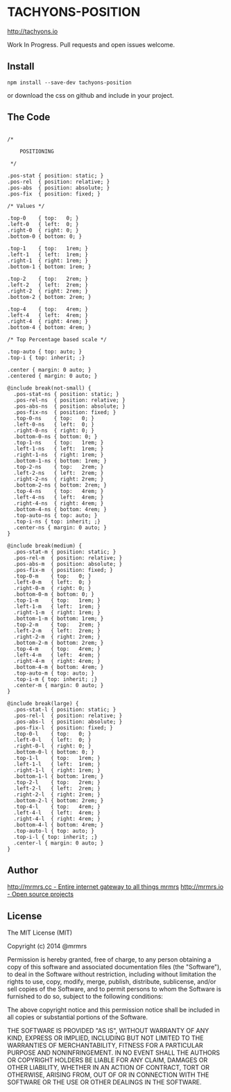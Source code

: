 # TACHYONS-POSITION

http://tachyons.io

Work In Progress. Pull requests and open issues welcome.

## Install
```
npm install --save-dev tachyons-position
```
or download the css on github and include in your project.

## The Code
```

/*

    POSITIONING

 */

.pos-stat { position: static; }
.pos-rel  { position: relative; }
.pos-abs  { position: absolute; }
.pos-fix  { position: fixed; }

/* Values */

.top-0    { top:   0; }
.left-0   { left:  0; }
.right-0  { right: 0; }
.bottom-0 { bottom: 0; }

.top-1    { top:   1rem; }
.left-1   { left:  1rem; }
.right-1  { right: 1rem; }
.bottom-1 { bottom: 1rem; }

.top-2    { top:   2rem; }
.left-2   { left:  2rem; }
.right-2  { right: 2rem; }
.bottom-2 { bottom: 2rem; }

.top-4    { top:   4rem; }
.left-4   { left:  4rem; }
.right-4  { right: 4rem; }
.bottom-4 { bottom: 4rem; }

/* Top Percentage based scale */

.top-auto { top: auto; }
.top-i { top: inherit; ;}

.center { margin: 0 auto; }
.centered { margin: 0 auto; }

@include break(not-small) {
  .pos-stat-ns { position: static; }
  .pos-rel-ns  { position: relative; }
  .pos-abs-ns  { position: absolute; }
  .pos-fix-ns  { position: fixed; }
  .top-0-ns    { top:   0; }
  .left-0-ns   { left:  0; }
  .right-0-ns  { right: 0; }
  .bottom-0-ns { bottom: 0; }
  .top-1-ns    { top:   1rem; }
  .left-1-ns   { left:  1rem; }
  .right-1-ns  { right: 1rem; }
  .bottom-1-ns { bottom: 1rem; }
  .top-2-ns    { top:   2rem; }
  .left-2-ns   { left:  2rem; }
  .right-2-ns  { right: 2rem; }
  .bottom-2-ns { bottom: 2rem; }
  .top-4-ns    { top:   4rem; }
  .left-4-ns   { left:  4rem; }
  .right-4-ns  { right: 4rem; }
  .bottom-4-ns { bottom: 4rem; }
  .top-auto-ns { top: auto; }
  .top-i-ns { top: inherit; ;}
  .center-ns { margin: 0 auto; }
}

@include break(medium) {
  .pos-stat-m { position: static; }
  .pos-rel-m  { position: relative; }
  .pos-abs-m  { position: absolute; }
  .pos-fix-m  { position: fixed; }
  .top-0-m    { top:   0; }
  .left-0-m   { left:  0; }
  .right-0-m  { right: 0; }
  .bottom-0-m { bottom: 0; }
  .top-1-m    { top:   1rem; }
  .left-1-m   { left:  1rem; }
  .right-1-m  { right: 1rem; }
  .bottom-1-m { bottom: 1rem; }
  .top-2-m    { top:   2rem; }
  .left-2-m   { left:  2rem; }
  .right-2-m  { right: 2rem; }
  .bottom-2-m { bottom: 2rem; }
  .top-4-m    { top:   4rem; }
  .left-4-m   { left:  4rem; }
  .right-4-m  { right: 4rem; }
  .bottom-4-m { bottom: 4rem; }
  .top-auto-m { top: auto; }
  .top-i-m { top: inherit; ;}
  .center-m { margin: 0 auto; }
}

@include break(large) {
  .pos-stat-l { position: static; }
  .pos-rel-l  { position: relative; }
  .pos-abs-l  { position: absolute; }
  .pos-fix-l  { position: fixed; }
  .top-0-l    { top:   0; }
  .left-0-l   { left:  0; }
  .right-0-l  { right: 0; }
  .bottom-0-l { bottom: 0; }
  .top-1-l    { top:   1rem; }
  .left-1-l   { left:  1rem; }
  .right-1-l  { right: 1rem; }
  .bottom-1-l { bottom: 1rem; }
  .top-2-l    { top:   2rem; }
  .left-2-l   { left:  2rem; }
  .right-2-l  { right: 2rem; }
  .bottom-2-l { bottom: 2rem; }
  .top-4-l    { top:   4rem; }
  .left-4-l   { left:  4rem; }
  .right-4-l  { right: 4rem; }
  .bottom-4-l { bottom: 4rem; }
  .top-auto-l { top: auto; }
  .top-i-l { top: inherit; ;}
  .center-l { margin: 0 auto; }
}
```

## Author

[http://mrmrs.cc - Entire internet gateway to all things mrmrs](http://mrmrs.cc)
[http://mrmrs.io - Open source projects](http://mrmrs.io)

## License

The MIT License (MIT)

Copyright (c) 2014 @mrmrs

Permission is hereby granted, free of charge, to any person obtaining a copy
of this software and associated documentation files (the "Software"), to deal
in the Software without restriction, including without limitation the rights
to use, copy, modify, merge, publish, distribute, sublicense, and/or sell
copies of the Software, and to permit persons to whom the Software is
furnished to do so, subject to the following conditions:

The above copyright notice and this permission notice shall be included in
all copies or substantial portions of the Software.

THE SOFTWARE IS PROVIDED "AS IS", WITHOUT WARRANTY OF ANY KIND, EXPRESS OR
IMPLIED, INCLUDING BUT NOT LIMITED TO THE WARRANTIES OF MERCHANTABILITY,
FITNESS FOR A PARTICULAR PURPOSE AND NONINFRINGEMENT. IN NO EVENT SHALL THE
AUTHORS OR COPYRIGHT HOLDERS BE LIABLE FOR ANY CLAIM, DAMAGES OR OTHER
LIABILITY, WHETHER IN AN ACTION OF CONTRACT, TORT OR OTHERWISE, ARISING FROM,
OUT OF OR IN CONNECTION WITH THE SOFTWARE OR THE USE OR OTHER DEALINGS IN
THE SOFTWARE.

